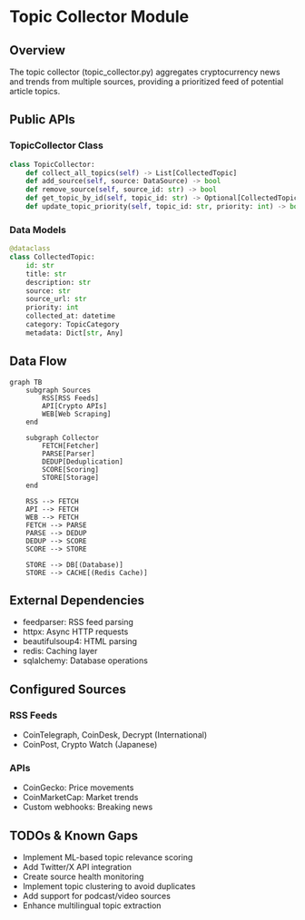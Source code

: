 # Topic Collector Module

## Overview

The topic collector (topic_collector.py) aggregates cryptocurrency news and trends from multiple sources,
providing a prioritized feed of potential article topics.

## Public APIs

### TopicCollector Class

```python
class TopicCollector:
    def collect_all_topics(self) -> List[CollectedTopic]
    def add_source(self, source: DataSource) -> bool
    def remove_source(self, source_id: str) -> bool
    def get_topic_by_id(self, topic_id: str) -> Optional[CollectedTopic]
    def update_topic_priority(self, topic_id: str, priority: int) -> bool
```

### Data Models

```python
@dataclass
class CollectedTopic:
    id: str
    title: str
    description: str
    source: str
    source_url: str
    priority: int
    collected_at: datetime
    category: TopicCategory
    metadata: Dict[str, Any]
```

## Data Flow

```mermaid
graph TB
    subgraph Sources
        RSS[RSS Feeds]
        API[Crypto APIs]
        WEB[Web Scraping]
    end

    subgraph Collector
        FETCH[Fetcher]
        PARSE[Parser]
        DEDUP[Deduplication]
        SCORE[Scoring]
        STORE[Storage]
    end

    RSS --> FETCH
    API --> FETCH
    WEB --> FETCH
    FETCH --> PARSE
    PARSE --> DEDUP
    DEDUP --> SCORE
    SCORE --> STORE

    STORE --> DB[(Database)]
    STORE --> CACHE[(Redis Cache)]
```

## External Dependencies

- feedparser: RSS feed parsing
- httpx: Async HTTP requests
- beautifulsoup4: HTML parsing
- redis: Caching layer
- sqlalchemy: Database operations

## Configured Sources

### RSS Feeds

- CoinTelegraph, CoinDesk, Decrypt (International)
- CoinPost, Crypto Watch (Japanese)

### APIs

- CoinGecko: Price movements
- CoinMarketCap: Market trends
- Custom webhooks: Breaking news

## TODOs & Known Gaps

- Implement ML-based topic relevance scoring
- Add Twitter/X API integration
- Create source health monitoring
- Implement topic clustering to avoid duplicates
- Add support for podcast/video sources
- Enhance multilingual topic extraction